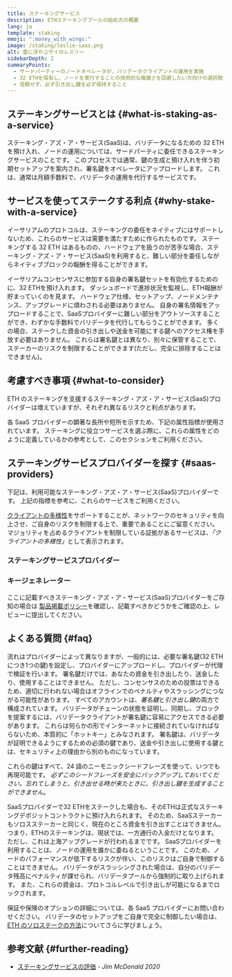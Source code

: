 ```yaml
---
title: ステーキングサービス
description: ETHステーキングプールの始め方の概要
lang: ja
template: staking
emoji: ":money_with_wings:"
image: /staking/leslie-saas.png
alt: 雲に浮かぶサイのレスリー
sidebarDepth: 2
summaryPoints:
  - サードパーティーのノードオペレータが、バリデータクライアントの運用を実施
  - 32 ETHを保有し、ノードを実行することの技術的な複雑さを回避したい方向けの選択肢
  - 信頼せず、必ず引き出し鍵を必ず保持すること
---
```


## ステーキングサービスとは {#what-is-staking-as-a-service}

ステーキング・アズ・ア・サービス(SaaS)は、バリデータになるための 32 ETH を預け入れ、ノードの運用については、サードパーティに委任できるステーキングサービスのことです。 このプロセスでは通常、鍵の生成と預け入れを伴う初期セットアップを案内され、署名鍵をオペレータにアップロードします。 これは、通常は月額手数料で、バリデータの運用を代行するサービスです。

## サービスを使ってステークする利点 {#why-stake-with-a-service}

イーサリアムのプロトコルは、ステーキングの委任をネイティブにはサポートしないため、これらのサービスは需要を満たすために作られたものです。 ステーキングする 32 ETH はあるものの、ハードウェアを扱うのが苦手な場合、ステーキング・アズ・ア・サービス(SaaS)を利用すると、難しい部分を委任しながらネイティブブロックの報酬を得ることができます。

<CardGrid>
  <Card title="自分自身のバリデータ" emoji=":desktop_computer:">
    イーサリアムコンセンサスに参加する自身の署名鍵セットを有効化するためのに、32 ETHを預け入れます。 ダッシュボードで進捗状況を監視し、ETH報酬が貯まっていくのを見ます。
  </Card>
  <Card title="簡単に開始" emoji="🏁">
    ハードウェア仕様、セットアップ、ノードメンテナンス、アップグレードに煩わされる必要はありません。
    自身の署名情報をアップロードすることで、SaaSプロバイダーに難しい部分をアウトソースすることができ、わずかな手数料でバリデータを代行してもらうことができます。
  </Card>
  <Card title="リスクを制限" emoji=":shield:">
    多くの場合、ステークした資金の引き出しや送金を可能にする鍵へのアクセス権を手放す必要はありません。 これらは署名鍵とは異なり、別々に保管することで、ステーカーのリスクを制限することができます(ただし、完全に排除することはできません)。
  </Card>
</CardGrid>

<StakingComparison page="saas" />

## 考慮すべき事項 {#what-to-consider}

ETH のステーキングを支援するステーキング・アズ・ア・サービス(SaaS)プロバイダーは増えていますが、それぞれ異なるリスクと利点があります。

各 SaaS プロバイダーの顕著な長所や短所を示すため、下記の属性指標が使用されています。 ステーキングに役立つサービスを選ぶ際に、これらの属性をどのように定義しているかの参考として、このセクションをご利用ください。

<StakingConsiderations page="saas" />

## ステーキングサービスプロバイダーを探す {#saas-providers}

下記は、利用可能なステーキング・アズ・ア・サービス(SaaS)プロバイダーです。 上記の指標を参考に、これらのサービスをご利用ください。

<InfoBanner emoji="⚠️" isWarning>
<a href="/developers/docs/nodes-and-clients/client-diversity/">クライアントの多様性</a>をサポートすることが、ネットワークのセキュリティを向上させ、ご自身のリスクを制限する上で、重要であることにご留意ください。 マジョリティを占めるクライアントを制限している証拠があるサービスは、<em style={{ textTransform: "uppercase" }}>「クライアントの多様性」</em>として表示されます。
</InfoBanner>

### ステーキングサービスプロバイダー

<StakingProductsCardGrid category="saas" />

### キージェネレーター

<StakingProductsCardGrid category="keyGen" />

ここに記載すべきステーキング・アズ・ア・サービス(SaaS)プロバイダーをご存知の場合は [製品掲載ポリシー](/contributing/adding-staking-products/)を確認し、記載すべきかどうかをご確認の上、レビューに提出してください。

## よくある質問 {#faq}

<ExpandableCard title="鍵の保有者" eventCategory="SaasStaking" eventName="clicked who holds my keys">
  流れはプロバイダーによって異なりますが、一般的には、必要な署名鍵(32 ETHにつき1つの鍵)を設定し、プロバイダーにアップロードし、プロバイダーが代理で検証を行います。 署名鍵だけでは、あなたの資金を引き出したり、送金したり、使用することはできません。 ただし、コンセンサスのための投票はできるため、適切に行われない場合はオフラインでのペナルティやスラッシングにつながる可能性があります。
</ExpandableCard>

<ExpandableCard title="鍵は2種類" eventCategory="SaasStaking" eventName="clicked so there are two sets of keys">
  すべてのアカウントは、<em>署名鍵</em>と<em>引き出し鍵</em>の両方で構成されています。 バリデータがチェーンの状態を証明し、同期し、ブロックを提案するには、バリデータクライアントが署名鍵に容易にアクセスできる必要があります。 これらは何らかの形でインターネットに接続されていなければならないため、本質的に「ホットキー」とみなされます。 署名鍵は、バリデータが証明できるようにするための必須の鍵であり、送金や引き出しに使用する鍵とは、セキュリティ上の理由から別のものになっています。

これらの鍵はすべて、24 語のニーモニックシードフレーズを使って、いつでも再現可能です。 <em>必ずこのシードフレーズを安全にバックアップしておいてください。忘れてしまうと、引き出せる時が来たときに、引き出し鍵を生成することができません</em>。
</ExpandableCard>

<ExpandableCard title="引き出しが可能になる時期" eventCategory="SaasStaking" eventName="clicked when can I withdraw">
  SaaSプロバイダーで32 ETHをステークした場合も、そのETHは正式なステーキングデポジットコントラクトに預け入れられます。 そのため、SaaSステーカーもソロスステーカーと同じく、現在のところ資金を引き出すことはできません。 つまり、ETHのステーキングは、現状では、一方通行の入金だけとなります。 ただし、これは上海アップグレードが行われるまでです。
</ExpandableCard>

<ExpandableCard title="スラッシングされた場合" eventCategory="SaasStaking" eventName="clicked what happens if I get slashed">
SaaSプロバイダーを利用することは、ノードの運用を誰かに委ねるということです。 このため、ノードのパフォーマンスが低下するリスクが伴い、このリスクはご自身で制御することはできません。 バリデータがスラッシングされた場合は、自分のバリデータ残高にペナルティが課せられ、バリデータプールから強制的に取り上げられます。 また、これらの資金は、プロトコルレベルで引き出しが可能になるまでロックされます。

保証や保険のオプションの詳細については、各 SaaS プロバイダーにお問い合わせください。 バリデータのセットアップをご自身で完全に制御したい場合は、<a href="/staking/solo/">ETH のソロステークの方法</a>についてさらに学びましょう。
</ExpandableCard>

## 参考文献 {#further-reading}

- [ステーキングサービスの評価](https://www.attestant.io/posts/evaluating-staking-services/) - _Jim McDonald 2020_
